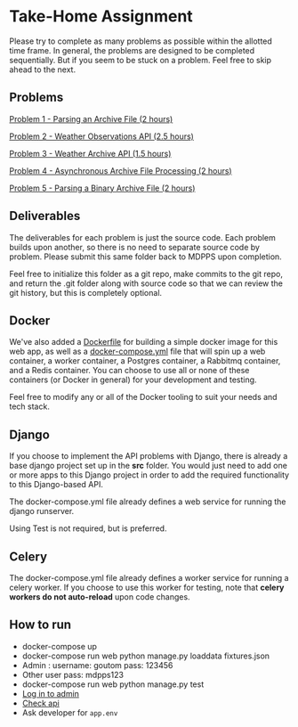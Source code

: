 # Take-Home Assignment

Please try to complete as many problems as possible within the allotted time frame. In general, the problems are designed to be completed sequentially. But if you seem to be stuck on a problem. Feel free to skip ahead to the next.

## Problems
[Problem 1 - Parsing an Archive File (2 hours)](problems/PROBLEM_1.md#problem-1---parsing-an-archive-file)

[Problem 2 - Weather Observations API (2.5 hours)](problems/PROBLEM_2.md#problem-2---weather-observations-api)

[Problem 3 - Weather Archive API (1.5 hours)](problems/PROBLEM_3.md#problem-3---weather-archive-api)

[Problem 4 - Asynchronous Archive File Processing (2 hours)](problems/PROBLEM_4.md#problem-4---asynchronous-archive-file-processing)

[Problem 5 - Parsing a Binary Archive File (2 hours)](problems/PROBLEM_5.md#problem-5---parsing-a-binary-archive-file)

## Deliverables
The deliverables for each problem is just the source code. Each problem builds upon another, so there is no need to separate source code by problem. Please submit this same folder back to MDPPS upon completion.

Feel free to initialize this folder as a git repo, make commits to the git repo, and return the .git folder along with source code so that we can review the git history, but this is completely optional.

## Docker
We've also added a [Dockerfile](Dockerfile) for building a simple docker image for this web app, as well as a [docker-compose.yml](docker-compose.yml) file that will spin up a web container, a worker container, a Postgres container, a Rabbitmq container, and a Redis container. You can choose to use all or none of these containers (or Docker in general) for your development and testing.

Feel free to modify any or all of the Docker tooling to suit your needs and tech stack.

## Django
If you choose to implement the API problems with Django, there is already a base django project set up in the **src** folder. You would just need to add one or more apps to this Django project in order to add the required functionality to this Django-based API.

The docker-compose.yml file already defines a web service for running the django runserver.

Using Test is not required, but is preferred.

## Celery
The docker-compose.yml file already defines a worker service for running a celery worker. If you choose to use this worker for testing, note that **celery workers do not auto-reload** upon code changes.

## How to run
* docker-compose up
* docker-compose run web python manage.py loaddata fixtures.json
* Admin : username: goutom pass: 123456
* Other user pass: mdpps123
* docker-compose run web python manage.py test
* [Log in to admin](http://127.0.0.1:8000/admin/)
* [Check api](http://127.0.0.1:8000/)
* Ask developer for `app.env`